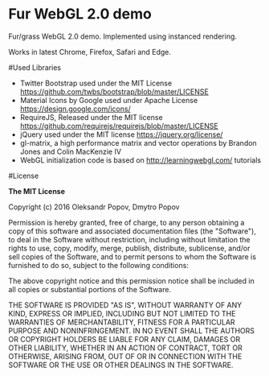 # Fur WebGL 2.0 demo

Fur/grass WebGL 2.0 demo. Implemented using instanced rendering.

Works in latest Chrome, Firefox, Safari and Edge.

#Used Libraries

* Twitter Bootstrap used under the MIT License https://github.com/twbs/bootstrap/blob/master/LICENSE
* Material Icons by Google used under Apache License https://design.google.com/icons/
* RequireJS, Released under the  MIT license https://github.com/requirejs/requirejs/blob/master/LICENSE
* jQuery used under the MIT license https://jquery.org/license/
* gl-matrix, a high performance matrix and vector operations by Brandon Jones and Colin MacKenzie IV
* WebGL initialization code is based on http://learningwebgl.com/ tutorials

#License

**The MIT License**

Copyright (c) 2016 Oleksandr Popov, Dmytro Popov

Permission is hereby granted, free of charge, to any person obtaining a copy of this software and associated documentation files (the "Software"), to deal in the Software without restriction, including without limitation the rights to use, copy, modify, merge, publish, distribute, sublicense, and/or sell copies of the Software, and to permit persons to whom the Software is furnished to do so, subject to the following conditions:

The above copyright notice and this permission notice shall be included in all copies or substantial portions of the Software.

THE SOFTWARE IS PROVIDED "AS IS", WITHOUT WARRANTY OF ANY KIND, EXPRESS OR IMPLIED, INCLUDING BUT NOT LIMITED TO THE WARRANTIES OF MERCHANTABILITY, FITNESS FOR A PARTICULAR PURPOSE AND NONINFRINGEMENT. IN NO EVENT SHALL THE AUTHORS OR COPYRIGHT HOLDERS BE LIABLE FOR ANY CLAIM, DAMAGES OR OTHER LIABILITY, WHETHER IN AN ACTION OF CONTRACT, TORT OR OTHERWISE, ARISING FROM, OUT OF OR IN CONNECTION WITH THE SOFTWARE OR THE USE OR OTHER DEALINGS IN THE SOFTWARE.
